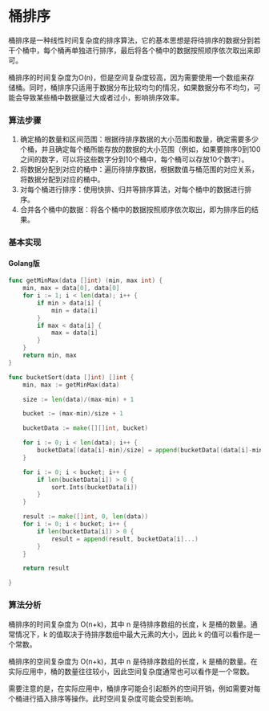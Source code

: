 # 桶排序

桶排序是一种线性时间复杂度的排序算法，它的基本思想是将待排序的数据分到若干个桶中，每个桶再单独进行排序，最后将各个桶中的数据按照顺序依次取出来即可。

桶排序的时间复杂度为O(n)，但是空间复杂度较高，因为需要使用一个数组来存储桶。同时，桶排序只适用于数据分布比较均匀的情况，如果数据分布不均匀，可能会导致某些桶中数据量过大或者过小，影响排序效率。

### 算法步骤

1. 确定桶的数量和区间范围：根据待排序数据的大小范围和数量，确定需要多少个桶，并且确定每个桶所能存放的数据的大小范围（例如，如果要排序0到100之间的数字，可以将这些数字分到10个桶中，每个桶可以存放10个数字）。
2. 将数据分配到对应的桶中：遍历待排序数据，根据数值与桶范围的对应关系，将数据分配到对应的桶中。
3. 对每个桶进行排序：使用快排、归并等排序算法，对每个桶中的数据进行排序。
4. 合并各个桶中的数据：将各个桶中的数据按照顺序依次取出，即为排序后的结果。

### 基本实现

#### Golang版

```go
func getMinMax(data []int) (min, max int) {
	min, max = data[0], data[0]
	for i := 1; i < len(data); i++ {
		if min > data[i] {
			min = data[i]
		}
		if max < data[i] {
			max = data[i]
		}
	}
	return min, max
}

func bucketSort(data []int) []int {
	min, max := getMinMax(data)

	size := len(data)/(max-min) + 1

	bucket := (max-min)/size + 1

	bucketData := make([][]int, bucket)

	for i := 0; i < len(data); i++ {
		bucketData[(data[i]-min)/size] = append(bucketData[(data[i]-min)/size], data[i])
	}

	for i := 0; i < bucket; i++ {
		if len(bucketData[i]) > 0 {
			sort.Ints(bucketData[i])
		}
	}

	result := make([]int, 0, len(data))
	for i := 0; i < bucket; i++ {
		if len(bucketData[i]) > 0 {
			result = append(result, bucketData[i]...)
		}
	}

	return result

}
```

### 算法分析

桶排序的时间复杂度为 O(n+k)，其中 n 是待排序数组的长度，k 是桶的数量。通常情况下，k 的值取决于待排序数组中最大元素的大小，因此 k 的值可以看作是一个常数。

桶排序的空间复杂度为 O(n+k)，其中 n 是待排序数组的长度，k 是桶的数量。在实际应用中，桶的数量往往较小，因此空间复杂度通常也可以看作是一个常数。

需要注意的是，在实际应用中，桶排序可能会引起额外的空间开销，例如需要对每个桶进行插入排序等操作。此时空间复杂度可能会受到影响。



